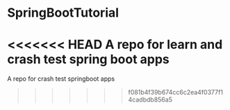 # SpringBootTutorial
<<<<<<< HEAD
A repo for learn and crash test spring boot apps
=======
A repo for crash test springboot apps
>>>>>>> f081b4f39b674cc6c2ea4f0377f14cadbdb856a5
